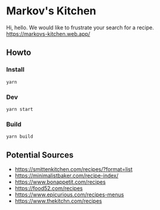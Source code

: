 # Markov's Kitchen

Hi, hello. We would like to frustrate your search for a recipe.
https://markovs-kitchen.web.app/

## Howto

### Install
`yarn`

### Dev
`yarn start`

### Build
`yarn build`

## Potential Sources

- https://smittenkitchen.com/recipes/?format=list
- https://minimalistbaker.com/recipe-index/
- https://www.bonappetit.com/recipes
- https://food52.com/recipes
- https://www.epicurious.com/recipes-menus
- https://www.thekitchn.com/recipes
